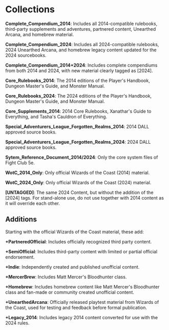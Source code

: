 # Collections

**Complete_Compendium_2014**: Includes all 2014-compatible rulebooks, third-party supplements and adventures, partnered content, Unearthed Arcana, and homebrew material.

**Complete_Compendium_2024**: Includes all 2024-compatible rulebooks, 2024 Unearthed Arcana, and homebrew legacy content updated for the 2024 sourcebooks.

**Complete_Compendium_2014+2024**: Includes complete compendiums from both 2014 and 2024, with new material clearly tagged as [2024].

**Core_Rulebooks_2014**: The 2014 editions of the Player's Handbook, Dungeon Master's Guide, and Monster Manual.

**Core_Rulebooks_2024**: The 2024 editions of the Player's Handbook, Dungeon Master's Guide, and Monster Manual.

**Core_Supplements_2014**: 2014 Core Rulebooks, Xanathar's Guide to Everything, and Tasha's Cauldron of Everything.

**Special_Adventurers_League_Forgotten_Realms_2014**: 2014 DALL approved source books.

**Special_Adventurers_League_Forgotten_Realms_2024**: 2024 DALL approved source books.

**Sytem_Reference_Document_2014/2024**: Only the core system files of Fight Club 5e.

**WotC_2014_Only**: Only official Wizards of the Coast (2014) material.

**WotC_2024_Only**: Only official Wizards of the Coast (2024) material.

**\[UNTAGGED\]**: The same 2024 Content, but without the addition of the \[2024\] tags. For stand-alone use, do not use together with 2014 content as it will override each other.

## Additions

Starting with the official Wizards of the Coast material, these add:

**+PartneredOfficial**: Includes officially recognized third party content.

**+SemiOfficial**: Includes third-party content with limited or partial official endorsement.

**+Indie**: Independently created and published unofficial content.

**+MercerBrew**: Includes Matt Mercer's Bloodhunter class.

**+Homebrew**: Includes homebrew content like Matt Mercer's Bloodhunter class and fan-made or community created unofficial content.

**+UnearthedArcana**: Officially released playtest material from Wizards of the Coast, used for testing and feedback before formal publication.

**+Legacy_2014**: Includes legacy 2014 content converted for use with the 2024 rules.